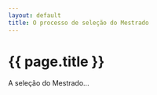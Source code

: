 ```yaml
---
layout: default
title: O processo de seleção do Mestrado
---
```


{{ page.title }}
================

A seleção do Mestrado...




